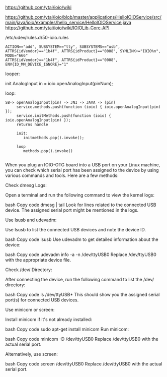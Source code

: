 
https://github.com/ytai/ioio/wiki


https://github.com/ytai/ioio/blob/master/applications/HelloIOIOService/src/main/java/ioio/examples/hello_service/HelloIOIOService.java
https://github.com/ytai/ioio/wiki/IOIOLib-Core-API

/etc/udev/rules.d/50-ioio.rules

```
ACTION=="add", SUBSYSTEM=="tty", SUBSYSTEMS=="usb", ATTRS{idVendor}=="1b4f", ATTRS{idProduct}=="0008", SYMLINK+="IOIO%n", MODE="666"
ATTRS{idVendor}=="1b4f", ATTRS{idProduct}=="0008", ENV{ID_MM_DEVICE_IGNORE}="1"
```

looper: 
  
  init
     AnalogInput in = ioio.openAnalogInput(pinNum);

  loop:
     
     
```
SB-> openAnalogInput(pin) -> JNI -> JAVA -> (pin)
     service.methods.push(function (ioio) { ioio.openAnalogInput(pin) });
     service.initMethods.push(function (ioio) { ioio.openAnalogInput(pin) });
     returns handle
     
     init:
        initmethods.pop().invoke();
     
     loop
        methods.pop().invoke()
     
```


When you plug an IOIO-OTG board into a USB port on your Linux machine, you can check which serial port has been assigned to the device by using various commands and tools. Here are a few methods:

Check dmesg Logs:

Open a terminal and run the following command to view the kernel logs:

bash
Copy code
dmesg | tail
Look for lines related to the connected USB device. The assigned serial port might be mentioned in the logs.

Use lsusb and udevadm:

Use lsusb to list the connected USB devices and note the device ID.

bash
Copy code
lsusb
Use udevadm to get detailed information about the device:

bash
Copy code
udevadm info -a -n /dev/ttyUSB0
Replace /dev/ttyUSB0 with the appropriate device file.

Check /dev/ Directory:

After connecting the device, run the following command to list the /dev/ directory:

bash
Copy code
ls /dev/ttyUSB*
This should show you the assigned serial port(s) for connected USB devices.

Use minicom or screen:

Install minicom if it's not already installed:

bash
Copy code
sudo apt-get install minicom
Run minicom:

bash
Copy code
minicom -D /dev/ttyUSB0
Replace /dev/ttyUSB0 with the actual serial port.

Alternatively, use screen:

bash
Copy code
screen /dev/ttyUSB0
Replace /dev/ttyUSB0 with the actual serial port.
